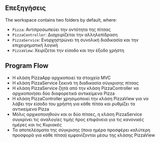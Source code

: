## Επεξηγήσεις

The workspace contains two folders by default, where:

- `Pizza`: Αντιπροσωπεύει την οντότητα της πίτσας
- `PizzaController`: Διαχειρίζεται την αλληλεπίδραση
- `PizzaService`: Ενορχηστρώνει τη συνολική διαδικασία και την επιχειρηματική λογική
- `PizzaView`: Χειρίζεται την είσοδο και την έξοδο χρήστη

## Program Flow

- Η κλάση PizzaApp αρχικοποιεί τα στοιχεία MVC
- Η κλάση PizzaService ξεκινά τη διαδικασία σύγκρισης πίτσας
- Η κλάση PizzaService ζητά από την κλάση PizzaController να αρχικοποιήσει δύο διαφορετικά αντικείμενα Pizza
- Η κλάση PizzaController χρησιμοποιεί την κλάση PizzaView για να λάβει την είσοδο του χρήστη για κάθε πίτσα και ρυθμίζει τα αντικείμενα Pizza
- Μόλις αρχικοποιηθούν και οι δύο πίτσες, η κλάση PizzaService συγκρίνει τις αναλογίες τιμής προς επιφάνεια για τις κανονικές ημέρες και τις Κυριακές
- Τα αποτελέσματα της σύγκρισης (ποια ημέρα προσφέρει καλύτερη προσφορά για κάθε πίτσα) εμφανίζονται μέσω της κλάσης PizzaView